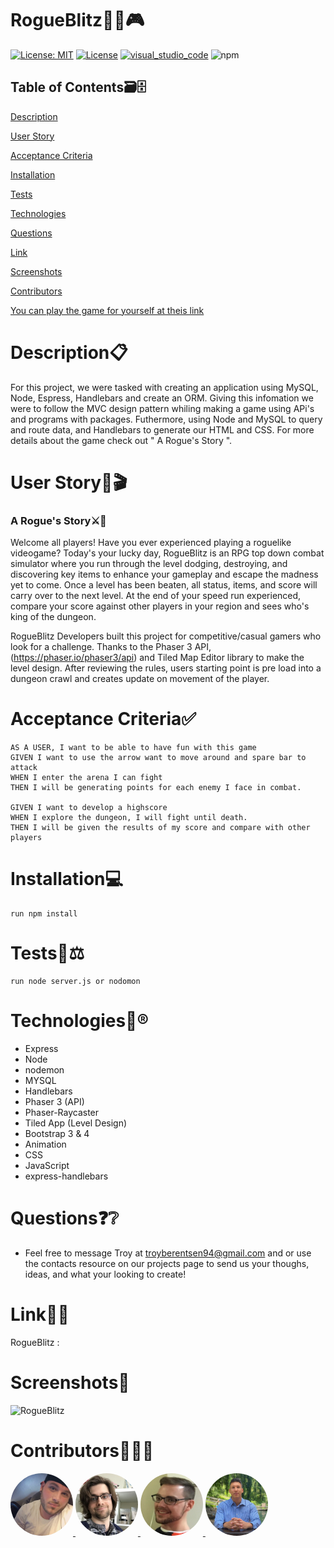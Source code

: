 # RogueBlitz🐱‍🏍🎮
[![License: MIT](https://img.shields.io/badge/License-MIT-violet.svg)](https://opensource.org/licenses/MIT)
[![License](https://img.shields.io/badge/License-Apache%202.0-red.svg)](https://opensource.org/licenses/Apache-2.0)
[![visual_studio_code](https://aleen42.github.io/badges/src/visual_studio_code.svg)](https://code.visualstudio.com) 
![npm](https://aleen42.github.io/badges/src/npm.svg)

## Table of Contents🗃🗄

[Description](#Description)

[User Story](#ARogue'sStory)

[Acceptance Criteria](#AcceptanceCriteria)

[Installation](#Installation)

[Tests](#Tests)

[Technologies](#Technologies)

[Questions](#Questions)

[Link](#Link)

[Screenshots](#Screenshots)

[Contributors](#Contributors)

[You can play the game for yourself at theis link](https://calm-plains-46392.herokuapp.com/)

# Description📋
For this project, we were tasked with creating an application using MySQL, Node, Espress, Handlebars and create an ORM.  Giving this infomation we were to follow the MVC design pattern whiling making a game using APi's and programs with packages. Futhermore, using Node and MySQL to query and route data, and Handlebars to generate our HTML and CSS. For more details about the game check out " A Rogue's Story ".

# User Story📙🎬
### A Rogue's Story⚔️📒
Welcome all players! Have you ever experienced playing a roguelike videogame? Today's your lucky day, RogueBlitz is an RPG top down combat simulator where you run through the level dodging, destroying, and discovering key items to enhance your gameplay and escape the madness yet to come. Once a level has been beaten, all status, items, and score will carry over to the next level. At the end of your speed run experienced, compare your score against other players in your region and sees who's king of the dungeon.

RogueBlitz Developers built this project for competitive/casual gamers who look for a challenge. Thanks to the Phaser 3 API, (https://phaser.io/phaser3/api) and Tiled Map Editor library to make the level design. After reviewing the rules, users starting point is pre load into a dungeon crawl and creates update on movement of the player. 

# Acceptance Criteria✅

```
AS A USER, I want to be able to have fun with this game
GIVEN I want to use the arrow want to move around and spare bar to attack
WHEN I enter the arena I can fight
THEN I will be generating points for each enemy I face in combat.

GIVEN I want to develop a highscore
WHEN I explore the dungeon, I will fight until death.
THEN I will be given the results of my score and compare with other players

```

# Installation💻

```
run npm install
```

# Tests🔬⚖

```
run node server.js or nodomon
```


# Technologies📲®
* Express
* Node
* nodemon
* MYSQL
* Handlebars
* Phaser 3 (API)
* Phaser-Raycaster
* Tiled App (Level Design)
* Bootstrap 3 & 4
* Animation
* CSS
* JavaScript
* express-handlebars


# Questions❓❔
* Feel free to message Troy at troyberentsen94@gmail.com and or use the contacts resource on our projects page to send us your thoughs, ideas, and what your looking to create!  

# Link📶🤳
RogueBlitz : 

# Screenshots📸
![RogueBlitz](https://user-images.githubusercontent.com/62157127/95813318-9adab280-0ce5-11eb-82b9-4bb629b42d1f.png)

# Contributors🙌👨‍💻

<a href="https://github.com/tmbx9482">
         <img alt="Troy Berentsen" src="team/Troy.png"
         width="100" height="100" style="border-radius:50%;">
      </a>

<a href="https://github.com/KilometersDodecahedron">
         <img alt="Miles Cohn" src="team/Miles.png"
         width="100" height="100" style="border-radius:50%;">
      </a>

<a href="https://github.com/chrissy613">
         <img alt="Chris Crook" src="team/Chris.png"
         width="100" height="100" style="border-radius:50%;">
      </a>

<a href="https://github.com/Carlosbenitez">
         <img alt="Carlos Benitez" src="team/Carlos.png"
         width="100" height="100" style="border-radius:50%;">
      </a>